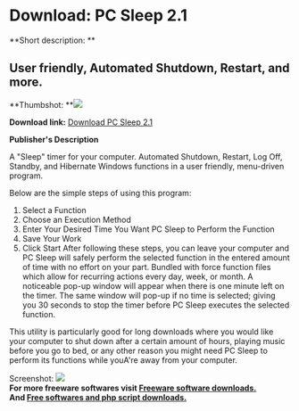 # Download: PC Sleep 2.1

**Short description: **

## User friendly, Automated Shutdown, Restart, and more.

  
**Thumbshot: **![](http://www.freewarefiles.com/screenshot/pcsleep21_md.gif)   
  
**Download link:** [Download PC Sleep 2.1](http://freesoftwares.boysofts.com/PC-Sleep_program_29777.html)  
  

**Publisher's Description**  
  

A "Sleep" timer for your computer. Automated Shutdown, Restart, Log Off,
Standby, and Hibernate Windows functions in a user friendly, menu-driven
program.

Below are the simple steps of using this program:

  1. Select a Function 
  2. Choose an Execution Method 
  3. Enter Your Desired Time You Want PC Sleep to Perform the Function 
  4. Save Your Work 
  5. Click Start 
After following these steps, you can leave your computer and PC Sleep will
safely perform the selected function in the entered amount of time with no
effort on your part. Bundled with force function files which allow for
recurring actions every day, week, or month. A noticeable pop-up window will
appear when there is one minute left on the timer. The same window will pop-up
if no time is selected; giving you 30 seconds to stop the timer before PC
Sleep executes the selected function.

This utility is particularly good for long downloads where you would like your
computer to shut down after a certain amount of hours, playing music before
you go to bed, or any other reason you might need PC Sleep to perform its
functions while youA're away from your computer.

  
  
Screenshot: ![](http://www.freewarefiles.com/screenshot/pcsleep21.gif)  
**For more freeware softwares visit [Freeware software downloads.](http://freesoftwares.boysofts.com/)**   
**And [Free softwares and php script downloads.](http://www.boysofts.com/)**

